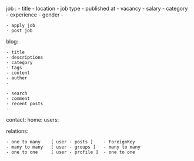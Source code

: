 job :
    - title
    - location
    - job type
    - published at
    - vacancy
    - salary
    - category
    - experience
    - gender
    -

    - apply job
    - post job


blog:

    - title
    - descriptions
    - category
    - tags
    - content
    - auther
    -

    - search
    - comment
    - recent posts
    -

contact:
home:
users:


relations:

    - one to many    [ user - posts ]    - ForeignKey
    - many to many   [ user - groups ]   - many to many
    - one to one     [ user - profile ]  - one to one
